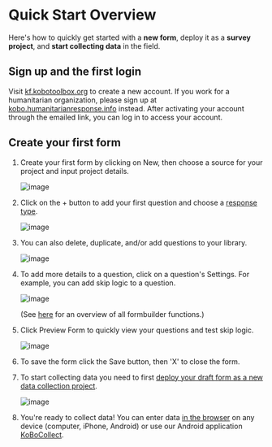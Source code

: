 # Quick Start Overview

Here's how to quickly get started with a **new form**, deploy it as a **survey project**, and **start collecting data** in the field.

## Sign up and the first login

Visit [kf.kobotoolbox.org](https://kf.kobotoolbox.org) to create a new account. If you work for a humanitarian organization, please sign up at [kobo.humanitarianresponse.info](https://kobo.humanitarianresponse.info) instead. After activating your account through the emailed link, you can log in to access your account.

## Create your first form

1. Create your first form by clicking on New, then choose a source for your project and input project details.

    ![image](/images/quick_start/new_form.gif)

2. Click on the + button to add your first question and choose a [response type](question_types.md).

    ![image](/images/quick_start/add_question.gif)

3. You can also delete, duplicate, and/or add questions to your library.

    ![image](/images/quick_start/settings.gif)

4. To add more details to a question, click on a question's Settings. For example, you can add skip logic to a question.

    ![image](/images/quick_start/skip_logic.gif)

    (See [here](formbuilder.md) for an overview of all formbuilder functions.)

5. Click Preview Form to quickly view your questions and test skip logic.

    ![image](/images/quick_start/preview_form.gif)

6. To save the form click the Save button, then 'X' to close the form.

7. To start collecting data you need to first [deploy your draft form as a new data collection project](deploy_form_new_project.md).

    ![image](/images/quick_start/save.gif)

8. You're ready to collect data! You can enter data [in the browser](data_through_webforms.md) on any device (computer, iPhone, Android) or use our Android application [KoBoCollect](kobocollect-android.md).
